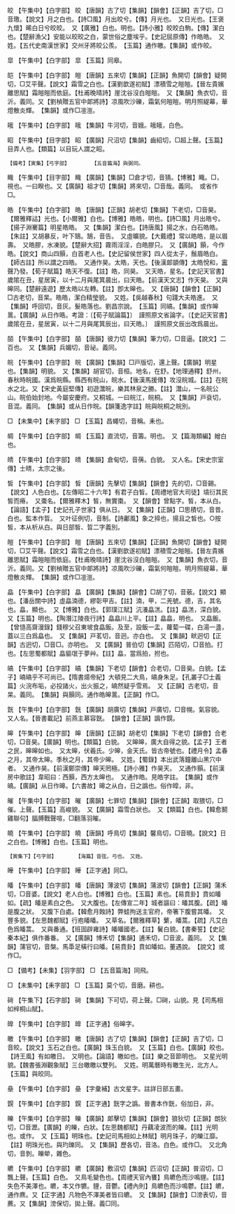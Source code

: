 <!-- { "loadSidebar": true } -->
皎	【午集中】【白字部】	皎	【唐韻】古了切【集韻】【韻會】【正韻】吉了切，□音璬。【說文】月之白也。【詩□風】月出皎兮。【傳】月光也。　又日光也。【王褒九懷】晞白日兮皎皎。　又【廣雅】白也。明也。【詩小雅】皎皎白駒。【傳】潔白也。【楚辭漁父】安能以皎皎之白，蒙世俗之塵埃乎。【史記屈原傳】作皓皓。　又姓。【五代史南漢世家】交州牙將皎公羨。　【玉篇】通作皦。【集韻】或作皎。

皐	【午集中】【白字部】	皐	【玉篇】同皋。

皑	【午集中】【白字部】	皚	【唐韻】五來切【集韻】【正韻】魚開切【韻會】疑開切，□艾平聲。【說文】霜雪之白也。【漢劉歆遂初賦】漂積雪之皚皚。【晉左貴嬪離思賦】霜皚皚而依庭。【杜甫晚晴詩】崖沈谷沒白皚皚。　又【集韻】魚衣切，音沂。義同。又【劉楨贈五官中郞將詩】凉風吹沙礫，霜氣何皚皚。明月照緹幕，華燈散炎輝。　【集韻】或作□凒溰。

皒	【午集中】【白字部】	皒	【集韻】牛河切，音娥。皒皒，白色。

眧	【午集中】【目字部】	眧	【廣韻】尺沼切【集韻】齒紹切，□超上聲。【玉篇】目弄人也。【類篇】以目玩人謂之眧。

	【備考】【寅集】【弓字部】		【五音篇海】與弼同。

睵	【午集中】【目字部】	睵	【廣韻】【集韻】□倉才切，音猜。【博雅】睵。□，視也。一曰睽也。又【廣韻】祖才切【集韻】將來切，□音哉。義同。　或省作□。

皓	【午集中】【白字部】	皓	【唐韻】【正韻】胡老切【集韻】下老切，□音昊。【爾雅釋詁】光也。【小爾雅】白也。【博雅】皓皓，明也。【詩□風】月出皓兮。【揚子淵騫篇】明星皓皓。　又【集韻】潔白也。【詩唐風】揚之水，白石皓皓。【朱註】又胡暴反，叶下鵠。鵠，音告。　又虛曠貌。【大戴禮】常以皓皓，是以眉壽。　又皓膠，水凍貌。【楚辭大招】霧雨淫淫，白皓膠只。　又【廣韻】顥，今作皓。【說文】商山四顥，白首老人也。【史記留侯世家】四人從太子，鬚眉皓白。【師古註】所以謂之四皓。　又通作昊。太皓，天也。【後漢郞顗傳】太皓悅和，靁聲乃發。【荀子賦篇】皓天不復。【註】皓，同昊。　又天皓，星名。【史記天官書】歲隂在丑，星居寅，以十二月與尾箕晨出，曰天皓。【前漢天文志】作天昊。　又與皞同。【楚辭遠遊】歷太皓以左轉。【註】卽太皞也。　又【唐韻】【韻會】【正韻】□古老切，音杲。皓皓，潔白精瑩貌。　又姓。【吳越春秋】句踐大夫皓進。　又【集韻】呼回切，音灰。髮皓落也。劉昌宗說。　【玉篇】同皜。【集韻】或作皞暠。【廣韻】从日作晧。考證：〔【荀子賦論篇】〕　謹照原文省論字。〔【史記天官書】歲隂在丑，星居寅，以十二月與尾箕辰出，曰天皓。〕　謹照原文辰出改爲晨出。 

皕	【午集中】【白字部】	皕	【唐韻】彼力切【集韻】筆力切，□音逼。【說文】二百也。　又【集韻】兵媚切，音祕。義同。

皖	【午集中】【白字部】	皖	【廣韻】【集韻】□戸版切，還上聲。【廣韻】明星也。【集韻】明貌。　又【集韻】胡官切，音桓。地名，在舒。【地理通釋】舒州，春秋時皖國。漢爲皖縣。縣西有皖山，皖水。【後漢馬援傳】攻沒皖城。【註】在皖水之北。又【宋史黃庭堅傳】初遊灊皖，樂其林泉之勝。【註】灊山，一名皖公山。皖伯始封地。今屬安慶府。又桐城。一曰皖江，皖桐。　又【集韻】戸袞切，音混。義同。　【集韻】或从日作晥。【韻箋逸字註】皖與皖桐之皖別。

□	【未集中】【耒字部】	□	【玉篇】昌蠅切，音稱。耒也。

皗	【午集中】【白字部】	皗	【玉篇】直流切，音籌。明也。　又【篇海類編】繒白也。

皘	【午集中】【白字部】	皘	【集韻】倉甸切，音蒨。白貌。　又人名。【宋史宗室傳】士皘，太宗之後。

皙	【午集中】【白字部】	皙	【唐韻】先擊切【集韻】【韻會】先的切，□音錫。【說文】人色白也。【左傳昭二十六年】有君子白皙。【周禮地官大司徒】墳衍其民皙而瘠。　又棗名。【爾雅釋木】皙，無實棗。　又【韻會】曾點字。皙，本从白。【論語】【孟子】【史記孔子世家】俱从日。　又【集韻】【正韻】□思積切，音昔。白也。監本作晢。　又叶征例切，音制。【詩鄘風】象之揥也，揚且之皙也。○按皙，本从析从白。與日部皙、晢二字義別。

皚	【午集中】【白字部】	皚	【唐韻】五來切【集韻】【正韻】魚開切【韻會】疑開切，□艾平聲。【說文】霜雪之白也。【漢劉歆遂初賦】漂積雪之皚皚。【晉左貴嬪離思賦】霜皚皚而依庭。【杜甫晚晴詩】崖沈谷沒白皚皚。　又【集韻】魚衣切，音沂。義同。又【劉楨贈五官中郞將詩】凉風吹沙礫，霜氣何皚皚。明月照緹幕，華燈散炎輝。　【集韻】或作□凒溰。

皛	【午集中】【白字部】	皛	【廣韻】【集韻】【韻會】□胡了切，音薂。【說文】顯也。【潘岳關中詩】虛皛湳德，繆彰甲吉。【註】湳，甲，二羌號。德，吉，其名也。皛，顯也。　又【博雅】白也。【郭璞江賦】沆瀁皛溔。【註】皛溔，深白貌。　又【玉篇】明也。【陶潛江陵夜行詩】皛皛川上平。【註】皛皛，明也。　又皛飯。【曾慥高齋漫錄】錢穆父召東坡食皛飯。及至，設飯一盂，蘿蔔一碟，白湯一盞，蓋以三白爲皛也。　又【集韻】戸茗切，音迥。亦白也。　又【集韻】畎迥切【正韻】古迥切，□音□。亦明也。　又【廣韻】普伯切【集韻】匹陌切，□音拍。打也。【左思蜀都賦】皛貙氓于夢艸。【註】皛，當爲拍，拊也。

皜	【午集中】【白字部】	皜	【集韻】下老切【韻會】合老切，□音昊。白貌。【孟子】皜皜乎不可尚已。【隋書煬帝紀】大頓見二大鳥，皜身朱足。【孔叢子□士義篇】火浣布垢，必投諸火，出火振之，皜然疑乎雪焉。　又【正韻】古老切，音杲。義同。　【集韻】與顥同。通作皓皞暠。【正韻】作□。

皝	【午集中】【白字部】	皝	【廣韻】胡廣切【集韻】戸廣切，□音幌。氣容貌。　又人名。【晉書載記】前燕主慕容皝。　【韻會】【正韻】譌作皩。

皞	【午集中】【白字部】	皞	【唐韻】【正韻】胡老切【集韻】下老切【韻會】合老切，□音昊。【廣韻】明也。【類篇】白貌。　又皞皞，廣大自得之貌。【孟子】王者之民，皞皞如也。　又太皞，伏羲氏。少皞，金天氏。皆古帝號也。【禮月令】孟春之月，其帝太皞。季秋之月，其帝少皞。　又姓。【蜀錄】本出武落鐘離山黑穴中者。　又通作昊。【前漢鄭崇傳】皞天罔極。【詩小雅】作昊天。　又通作顥。【前漢房中歌註】韋昭曰：西顥，西方太皞也。　又通作皓。見皓字註。　【集韻】或作皜。【廣韻】从日作暤。【六書故】暤之从白，日之譌也。俗作皡，非。

皠	【午集中】【白字部】	皠	【廣韻】七罪切【集韻】【韻會】【正韻】取猥切，□催。上聲。【玉篇】高峻貌。　又【廣韻】霜雪白狀也。　又【類篇】白也。【韓愈鬭雞聯句】腷膊戰聲喧，□翻落羽皠。

皢	【午集中】【白字部】	皢	【唐韻】呼鳥切【集韻】馨鳥切，□音曉。【說文】日之白也。【博雅】白也。【玉篇】明也。

	【寅集下】【弓字部】		【海篇】音弦。弓也。　又姓。

皣	【午集中】【白字部】	皣	【正字通】同□。

皤	【午集中】【白字部】	皤	【唐韻】薄波切【集韻】蒲波切【韻會】【正韻】蒲禾切，□音婆。【說文】老人白也。【博雅】白也。【玉篇】素也。【易賁卦】賁如皤如。【疏】皤是素白之色。　又大腹也。【左傳宣二年】城者謳曰：皤其腹。【疏】皤是腹之狀。　又腹下白處。【韓愈月蝕詩】弊蛙拘送主官府，帝箸下腹嘗其皤。　又豐多貌。【左思魏都賦】行庖皤皤。　又草名。【爾雅釋草】蘩，皤蒿。【疏】凡艾白色爲皤蒿。　又與番通。【班固辟雍詩】皤皤國老。【註】鬢白貌。【書秦誓】【史記秦本紀】俱作番番。　又【廣韻】博禾切【集韻】逋禾切，□音波。義同。　又【集韻】蒲官切，音槃。馬馽足橫行曰皤。【易賁卦】賁如皤如。董遇說。　【說文】或作□。

□	【備考】【未集】【羽字部】	□	【五音篇海】同飛。

□	【未集中】【耒字部】	□	【玉篇】莫个切，音磨。耕也。

碋	【午集下】【石字部】	碋	【集韻】下可切，荷上聲。□碋，山貌。見【司馬相如梓桐山賦】。

皥	【午集中】【白字部】	皥	【正字通】俗皞字。

皦	【午集中】【白字部】	皦	【唐韻】古了切【集韻】【韻會】【正韻】吉了切，□音皎。【說文】玉石之白也。【廣韻】珠玉白貌。　又【玉篇】白也。【廣韻】皎也。【詩王風】有如皦日。　又明也。【論語】皦如也。【註】樂之音節明也。　又星光明貌。【魏書張淵觀象賦】三台皦皦以雙列。　又姓。明萬曆時有皦生光，北方人。　【玉篇】與皎同。

皨	【午集中】【白字部】	皨	【字彙補】古文星字。註詳日部五畫。

皩	【午集中】【白字部】	皩	【正字通】皝字之譌。晉書本作皝，俗加日，非。

皪	【午集中】【白字部】	皪	【廣韻】郞擊切【集韻】【韻會】狼狄切【正韻】朗狄切，□音瀝。【廣韻】的皪，白狀。【左思魏都賦】丹藕凌波而的皪。【註】光明也。或作。　又【玉篇】明珠也。【史記司馬相如上林賦】明月珠子，的皪江靡。【註】明珠光也。與玓瓅同。　又【集韻】歷各切，音洛。白色。或作□。　又北角切，音剝。皪犖，雜色。

皫	【午集中】【白字部】	皫	【廣韻】敷沼切【集韻】匹沼切【正韻】普沼切，□飄上聲。【玉篇】白色。　又鳥毛變色也。【周禮天官內饔】鳥皫色而沙鳴貍。【註】失色不美澤也。皫，本又作犥。貍，音鬱。【禮內則】鳥皫色而沙鳴鬱。【註】皫，通作麃。又【正字通】凡物色不澤美者皆曰皫。　又【集韻】【韻會】□滂表切，音藨。又【集韻】滂保切，拋上聲。義□同。

